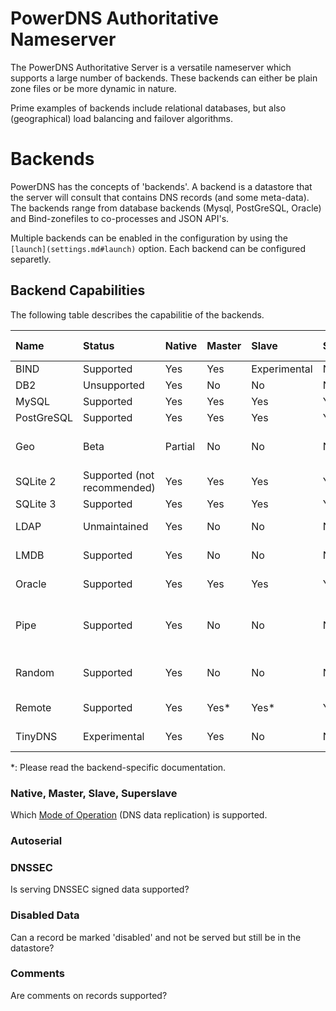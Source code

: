 # PowerDNS Authoritative Nameserver
The PowerDNS Authoritative Server is a versatile nameserver which supports a large number of backends. These backends can either be plain zone files or be more dynamic in nature.

Prime examples of backends include relational databases, but also (geographical) load balancing and failover algorithms.

# Backends
PowerDNS has the concepts of 'backends'. A backend is a datastore that the server will consult that contains DNS records (and some meta-data).
The backends range from database backends (Mysql, PostGreSQL, Oracle) and Bind-zonefiles to co-processes and JSON API's.

Multiple backends can be enabled in the configuration by using the `[launch](settings.md#launch)` option. Each backend can be configured separetly.

## Backend Capabilities
The following table describes the capabilitie of the backends.

| Name | Status | Native | Master | Slave | Superslave | Autoserial | DNSSEC | Disabled Data | Comments | Launch Name |
|:---|:---|:---|:---|:---|:---|:---|:---|:---|:---|:---|
| BIND | Supported | Yes | Yes | Experimental | No | Yes | No | No | No | `bind` |
| DB2 | Unsupported | Yes | No | No | No | Yes | No | No | No | `db2` |
| MySQL | Supported | Yes | Yes | Yes | Yes | Yes | Yes | Yes | Yes | `gmysql` |
| PostGreSQL | Supported | Yes | Yes | Yes | Yes | Yes | Yes | Yes | Yes | `gpgsql` |
| Geo | Beta | Partial | No | No | No | No | Unknown (No) | Yes (no key storage) | Unknown (No) | Unknown (No) | `geo` |
| SQLite 2 | Supported (not recommended) | Yes | Yes | Yes | Yes | No | No | No | `gsqlite` |
| SQLite 3 | Supported | Yes | Yes | Yes | Yes | Yes | Yes  | Yes | `gsqlite3` |
| LDAP | Unmaintained | Yes | No | No | No | No | No | Unknown (No) | Unknown (No) | Unknown |
| LMDB | Supported | Yes | No | No | No | No | No | Unknown (No) | Unknown (No) | `lmdb`|
| Oracle | Supported | Yes | Yes | Yes | Yes | Yes | Yes | Unknown (No) | No | `oracle` |
| Pipe | Supported | Yes | No | No | No | No | Partial (no delegation, no key storage) | No | No | `pipe` |
| Random | Supported | Yes | No | No | No | No | Yes (no key storage) | No | No | `random` |
| Remote | Supported | Yes | Yes\* | Yes\* | Yes\* | Yes\* | Yes\* | Unknown (No) | Unknown(No) | `remote` |
| TinyDNS | Experimental | Yes | Yes | No | No | No | No | Unknown (No) | Unknown (No) | `tinydns` |

\*: Please read the backend-specific documentation.

### Native, Master, Slave, Superslave
Which [Mode of Operation](modes-of-operation.md) (DNS data replication) is supported.

### Autoserial

### DNSSEC
Is serving DNSSEC signed data supported?

### Disabled Data
Can a record be marked 'disabled' and not be served but still be in the datastore?

### Comments
Are comments on records supported?

